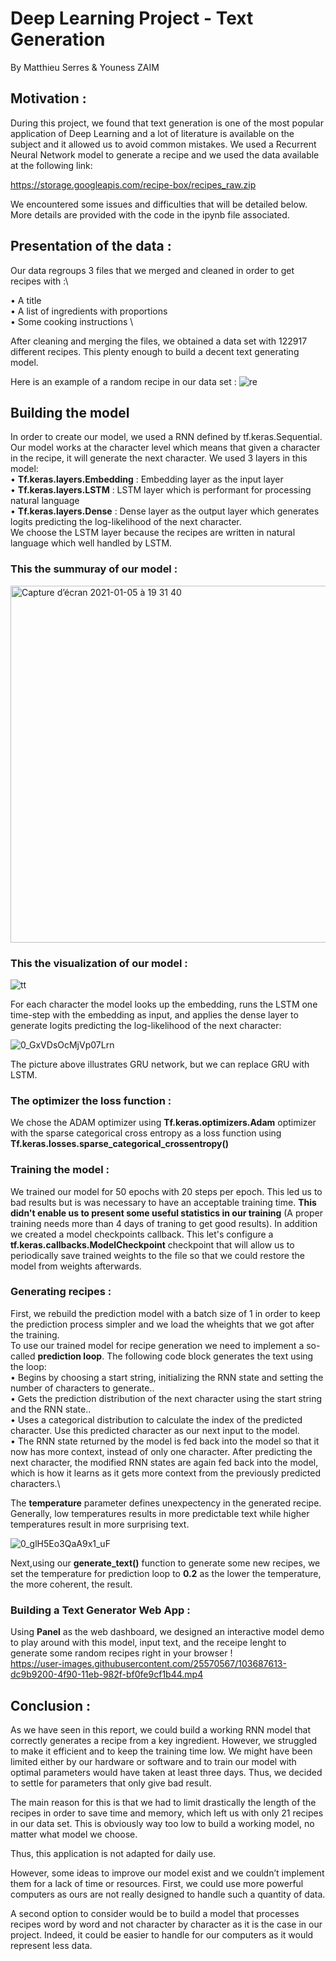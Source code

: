 # Deep Learning Project - Text Generation
By Matthieu Serres & Youness ZAIM


## Motivation :

During this project, we found that text generation is one of the most popular application of Deep Learning and a lot of literature is available on the subject and it allowed us to avoid common mistakes. We used a Recurrent Neural Network model to generate a recipe and we used the data available at the following link:

https://storage.googleapis.com/recipe-box/recipes_raw.zip

We encountered some issues and difficulties that will be detailed below. 
More details are provided with the code in the ipynb file associated.

## Presentation of the data :

Our data regroups 3 files that we merged and cleaned in order to get recipes with :\

•	A title \
•	A list of ingredients with proportions \
•	Some cooking instructions \

After cleaning and merging the files, we obtained a data set with 122917 different recipes.
This plenty enough to build a decent text generating model.

Here is an example of a random recipe in our data set :
![re](https://user-images.githubusercontent.com/25570567/103688469-20db6200-4f92-11eb-81ba-e412dec12de8.png)

## Building the model

In order to create our model, we used a RNN defined by tf.keras.Sequential. Our model works at the character level which means that given a character in the recipe, it will generate the next character.
We used 3 layers in this model:\
•	**Tf.keras.layers.Embedding** : Embedding layer as the input layer \
•	**Tf.keras.layers.LSTM** : LSTM layer which is performant for processing natural language \
•	**Tf.keras.layers.Dense** : Dense layer as the output layer which generates logits predicting the log-likelihood of the next character. \
We choose the LSTM layer because the recipes are written in natural language which well handled by LSTM.

### This the summuray of our model :

<img width="571" alt="Capture d’écran 2021-01-05 à 19 31 40" src="https://user-images.githubusercontent.com/25570567/103684964-b3790280-4f8c-11eb-9e26-d5b45b39f86b.png">

### This the visualization of our model :

![tt](https://user-images.githubusercontent.com/25570567/103685128-f89d3480-4f8c-11eb-879d-5e35ec1f4094.png)

For each character the model looks up the embedding, runs the LSTM one time-step with the embedding as input, and applies the dense layer to generate logits predicting the log-likelihood of the next character:

![0_GxVDsOcMjVp07Lrn](https://user-images.githubusercontent.com/25570567/103685501-a3155780-4f8d-11eb-912f-7cc88988c57e.png)

The picture above illustrates GRU network, but we can replace GRU with LSTM.

### The optimizer the loss function :

We chose the ADAM optimizer using  **Tf.keras.optimizers.Adam** optimizer with the sparse categorical cross entropy as a loss function using **Tf.keras.losses.sparse_categorical_crossentropy()**

### Training the model :
We trained our model for 50 epochs with 20 steps per epoch. This led us to bad results but is was necessary to have an acceptable training time. **This didn't enable us to present some useful statistics in our training** (A proper training needs more than 4 days of traning to get good results).
In addition we created a model checkpoints callback.  This let's configure a **tf.keras.callbacks.ModelCheckpoint** checkpoint that will allow us to periodically save trained weights to the file so that we could restore the model from weights afterwards.

### Generating recipes :

First, we rebuild the prediction model with a batch size of 1 in order to keep the prediction process simpler and we load the wheights that we got after the training.\
To use our trained model for recipe generation we need to implement a so-called **prediction loop**. The following code block generates the text using the loop:\
• Begins by choosing a start string, initializing the RNN state and setting the number of characters to generate..\
• Gets the prediction distribution of the next character using the start string and the RNN state..\
• Uses a categorical distribution to calculate the index of the predicted character. Use this predicted character as our next input to the model.\
• The RNN state returned by the model is fed back into the model so that it now has more context, instead of only one character. After predicting the next character, the modified RNN states are again fed back into the model, which is how it learns as it gets more context from the previously predicted characters.\

The **temperature** parameter defines unexpectency in the generated recipe. Generally, low temperatures results in more predictable text while higher temperatures result in more surprising text.

![0_glH5Eo3QaA9x1_uF](https://user-images.githubusercontent.com/25570567/103687151-19b35480-4f90-11eb-8a83-0805006cc962.png)

Next,using our **generate_text()** function to  generate some new recipes, we set the temperature for prediction loop to **0.2** as the lower the temperature, the more coherent, the result.

### Building a Text Generator Web App :

Using **Panel** as the web dashboard, we designed an interactive model demo to play around with this model, input text, and the receipe lenght to generate some random recipes right in your browser ! \
https://user-images.githubusercontent.com/25570567/103687613-dc9b9200-4f90-11eb-982f-bf0fe9cf1b44.mp4


## Conclusion :

As we have seen in this report, we could build a working RNN model that correctly generates a recipe from a key ingredient. However, we struggled to make it efficient and to keep the training time low. We might have been limited either by our hardware or software and to train our model with optimal parameters would have taken at least three days. Thus, we decided to settle for parameters that only give bad result.

The main reason for this is that we had to limit drastically the length of the recipes in order to save time and memory, which left us with only 21 recipes in our data set. This is obviously way too low to build a working model, no matter what model we choose.

Thus, this application is not adapted for daily use. 

However, some ideas to improve our model exist and we couldn’t implement them for a lack of time or resources. First, we could use more powerful computers as ours are not really designed to handle such a quantity of data.

A second option to consider would be to build a model that processes recipes word by word and not character by character as it is the case in our project. Indeed, it could be easier to handle for our computers as it would represent less data. 


